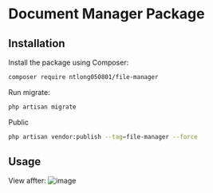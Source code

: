 # Document Manager Package

## Installation

Install the package using Composer:

```bash
composer require ntlong050801/file-manager
```

Run migrate:

```bash
php artisan migrate
```

Public
```bash
php artisan vendor:publish --tag=file-manager --force
```

## Usage
View affter:
![image](https://github.com/NTLong050801/file-manager-package/assets/90180848/99f2b0ce-20d4-491a-af4a-2d1afbce4227)


  
